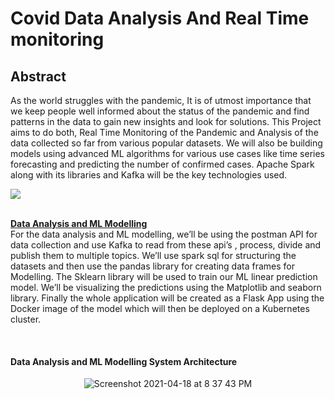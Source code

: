 # Covid Data Analysis And Real Time monitoring

## Abstract 
As the world struggles with the pandemic, It is of utmost importance that we keep people
well informed about the status of the pandemic and find patterns in the data to gain new
insights and look for solutions. This Project aims to do both, Real Time Monitoring of the
Pandemic and Analysis of the data collected so far from various popular datasets. We will
also be building models using advanced ML algorithms for various use cases like time
series forecasting and predicting the number of confirmed cases. Apache Spark along with
its libraries and Kafka will be the key technologies used.

<p align="center">
<img style="display: block; margin: auto;"
src="https://user-images.githubusercontent.com/56340004/114648391-595eaa80-9cfc-11eb-8834-cb5dcc2ccd1a.png"><br>
</p>

<b><ins>Data Analysis and ML Modelling</ins></b>
<br /> 
For the data analysis and ML modelling, we’ll be using the postman API for data collection and use Kafka to read from these api’s , process, divide and publish them to multiple topics. We’ll use spark sql for structuring the datasets and then use the pandas library for creating data frames for Modelling. The Sklearn library will be used to train our ML linear prediction model. We’ll be visualizing the predictions using the Matplotlib and seaborn library. Finally the whole application will be created as a Flask App using the Docker image of the model which will then be deployed on a Kubernetes cluster.

<br /> 

#### Data Analysis and ML Modelling System Architecture
<p align="center">
<img width="display: block; margin: auto;" alt="Screenshot 2021-04-18 at 8 37 43 PM" src="https://user-images.githubusercontent.com/52974732/115150506-55c57d80-a086-11eb-9e6c-44edd0277760.png">
</p>
